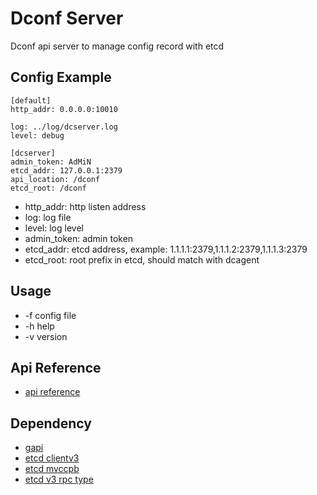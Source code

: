 # Dconf Server
Dconf api server to manage config record with etcd

## Config Example
```
[default]
http_addr: 0.0.0.0:10010

log: ../log/dcserver.log
level: debug

[dcserver]
admin_token: AdMiN
etcd_addr: 127.0.0.1:2379
api_location: /dconf
etcd_root: /dconf
```
* http_addr: http listen address
* log: log file
* level: log level
* admin_token: admin token
* etcd_addr: etcd address, example: 1.1.1.1:2379,1.1.1.2:2379,1.1.1.3:2379
* etcd_root: root prefix in etcd, should match with dcagent

## Usage
* -f config file
* -h help
* -v version

## Api Reference
* [api reference](REFERENCE.md)

## Dependency
* [gapi](https://github.com/gwtony/gapi)
* [etcd clientv3](http://github.com/coreos/etcd/clientv3)
* [etcd mvccpb](http://github.com/coreos/etcd/mvcc/mvccpb)
* [etcd v3 rpc type](http://github.com/coreos/etcd/etcdserver/api/v3rpc/rpctypes)
